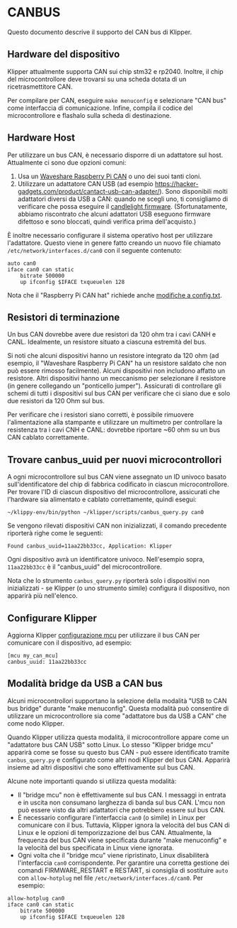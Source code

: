 # CANBUS

Questo documento descrive il supporto del CAN bus di Klipper.

## Hardware del dispositivo

Klipper attualmente supporta CAN sui chip stm32 e rp2040. Inoltre, il chip del microcontrollore deve trovarsi su una scheda dotata di un ricetrasmettitore CAN.

Per compilare per CAN, eseguire `make menuconfig` e selezionare "CAN bus" come interfaccia di comunicazione. Infine, compila il codice del microcontrollore e flashalo sulla scheda di destinazione.

## Hardware Host

Per utilizzare un bus CAN, è necessario disporre di un adattatore sul host. Attualmente ci sono due opzioni comuni:

1. Usa un [Waveshare Raspberry Pi CAN](https://www.waveshare.com/rs485-can-hat.htm) o uno dei suoi tanti cloni.
1. Utilizzare un adattatore CAN USB (ad esempio <https://hacker-gadgets.com/product/cantact-usb-can-adapter/>). Sono disponibili molti adattatori diversi da USB a CAN: quando ne scegli uno, ti consigliamo di verificare che possa eseguire il [candlelight firmware](https://github.com/candle-usb/candleLight_fw). (Sfortunatamente, abbiamo riscontrato che alcuni adattatori USB eseguono firmware difettoso e sono bloccati, quindi verifica prima dell'acquisto.)

È inoltre necessario configurare il sistema operativo host per utilizzare l'adattatore. Questo viene in genere fatto creando un nuovo file chiamato `/etc/network/interfaces.d/can0` con il seguente contenuto:

```
auto can0
iface can0 can static
    bitrate 500000
    up ifconfig $IFACE txqueuelen 128
```

Nota che il "Raspberry Pi CAN hat" richiede anche [modifiche a config.txt](https://www.waveshare.com/wiki/RS485_CAN_HAT).

## Resistori di terminazione

Un bus CAN dovrebbe avere due resistori da 120 ohm tra i cavi CANH e CANL. Idealmente, un resistore situato a ciascuna estremità del bus.

Si noti che alcuni dispositivi hanno un resistore integrato da 120 ohm (ad esempio, il "Waveshare Raspberry Pi CAN" ha un resistore saldato che non può essere rimosso facilmente). Alcuni dispositivi non includono affatto un resistore. Altri dispositivi hanno un meccanismo per selezionare il resistore (in genere collegando un "ponticello jumper"). Assicurati di controllare gli schemi di tutti i dispositivi sul bus CAN per verificare che ci siano due e solo due resistori da 120 Ohm sul bus.

Per verificare che i resistori siano corretti, è possibile rimuovere l'alimentazione alla stampante e utilizzare un multimetro per controllare la resistenza tra i cavi CNH e CANL: dovrebbe riportare ~60 ohm su un bus CAN cablato correttamente.

## Trovare canbus_uuid per nuovi microcontrollori

A ogni microcontrollore sul bus CAN viene assegnato un ID univoco basato sull'identificatore del chip di fabbrica codificato in ciascun microcontrollore. Per trovare l'ID di ciascun dispositivo del microcontrollore, assicurati che l'hardware sia alimentato e cablato correttamente, quindi esegui:

```
~/klippy-env/bin/python ~/klipper/scripts/canbus_query.py can0
```

Se vengono rilevati dispositivi CAN non inizializzati, il comando precedente riporterà righe come le seguenti:

```
Found canbus_uuid=11aa22bb33cc, Application: Klipper
```

Ogni dispositivo avrà un identificatore univoco. Nell'esempio sopra, `11aa22bb33cc` è il "canbus_uuid" del microcontrollore.

Nota che lo strumento `canbus_query.py` riporterà solo i dispositivi non inizializzati - se Klipper (o uno strumento simile) configura il dispositivo, non apparirà più nell'elenco.

## Configurare Klipper

Aggiorna Klipper [configurazione mcu](Config_Reference.md#mcu) per utilizzare il bus CAN per comunicare con il dispositivo, ad esempio:

```
[mcu my_can_mcu]
canbus_uuid: 11aa22bb33cc
```

## Modalità bridge da USB a CAN bus

Alcuni microcontrollori supportano la selezione della modalità "USB to CAN bus bridge" durante "make menuconfig". Questa modalità può consentire di utilizzare un microcontrollore sia come "adattatore bus da USB a CAN" che come nodo Klipper.

Quando Klipper utilizza questa modalità, il microcontrollore appare come un "adattatore bus CAN USB" sotto Linux. Lo stesso "Klipper bridge mcu" apparirà come se fosse su questo bus CAN - può essere identificato tramite `canbus_query.py` e configurato come altri nodi Klipper del bus CAN. Apparirà insieme ad altri dispositivi che sono effettivamente sul bus CAN.

Alcune note importanti quando si utilizza questa modalità:

* Il "bridge mcu" non è effettivamente sul bus CAN. I messaggi in entrata e in uscita non consumano larghezza di banda sul bus CAN. L'mcu non può essere visto da altri adattatori che potrebbero essere sul bus CAN.
* È necessario configurare l'interfaccia `can0` (o simile) in Linux per comunicare con il bus. Tuttavia, Klipper ignora la velocità del bus CAN di Linux e le opzioni di temporizzazione del bus CAN. Attualmente, la frequenza del bus CAN viene specificata durante "make menuconfig" e la velocità del bus specificata in Linux viene ignorata.
* Ogni volta che il "bridge mcu" viene ripristinato, Linux disabiliterà l'interfaccia `can0` corrispondente. Per garantire una corretta gestione dei comandi FIRMWARE_RESTART e RESTART, si consiglia di sostituire `auto` con `allow-hotplug` nel file `/etc/network/interfaces.d/can0`. Per esempio:

```
allow-hotplug can0
iface can0 can static
    bitrate 500000
    up ifconfig $IFACE txqueuelen 128
```
